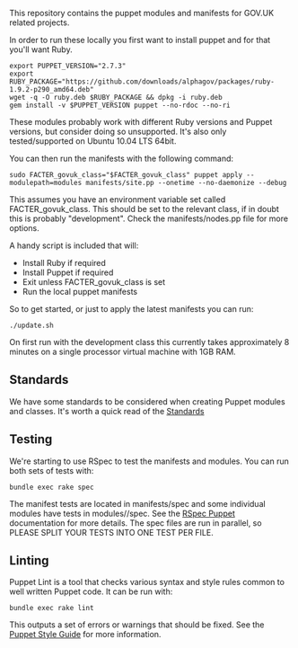 This repository contains the puppet modules and manifests for GOV.UK related projects.

In order to run these locally you first want to install puppet and for that you'll want Ruby.

    export PUPPET_VERSION="2.7.3"
    export RUBY_PACKAGE="https://github.com/downloads/alphagov/packages/ruby-1.9.2-p290_amd64.deb"
    wget -q -O ruby.deb $RUBY_PACKAGE && dpkg -i ruby.deb
    gem install -v $PUPPET_VERSION puppet --no-rdoc --no-ri

These modules probably work with different Ruby versions and Puppet versions, but consider doing so
unsupported. It's also only tested/supported on Ubuntu 10.04 LTS 64bit.

You can then run the manifests with the following command:

    sudo FACTER_govuk_class="$FACTER_govuk_class" puppet apply --modulepath=modules manifests/site.pp --onetime --no-daemonize --debug

This assumes you have an environment variable set called FACTER_govuk_class. This should be set to the relevant class,
if in doubt this is probably "development". Check the manifests/nodes.pp file for more options.

A handy script is included that will:

* Install Ruby if required
* Install Puppet if required
* Exit unless FACTER_govuk_class is set
* Run the local puppet manifests

So to get started, or just to apply the latest manifests you can run:

    ./update.sh

On first run with the development class this currently takes approximately 8 minutes on a single processor virtual machine with 1GB RAM.

## Standards

We have some standards to be considered when creating Puppet modules and classes. It's worth a quick read of the [Standards](https://github.com/alphagov/puppet/blob/master/STANDARDS.asciidoc)

## Testing

We're starting to use RSpec to test the manifests and modules. You can run both sets of tests with:

    bundle exec rake spec

The manifest tests are located in manifests/spec and some individual modules have tests in modules/<module>/spec. See the [RSpec Puppet](https://github.com/rodjek/rspec-puppet) documentation for more details. The spec files are run in parallel, so PLEASE SPLIT YOUR TESTS INTO ONE TEST PER FILE.

## Linting

Puppet Lint is a tool that checks various syntax and style rules common
to well written Puppet code. It can be run with:

    bundle exec rake lint

This outputs a set of errors or warnings that should be fixed. See the
[Puppet Style Guide](http://docs.puppetlabs.com/guides/style_guide.html)
for more information.
